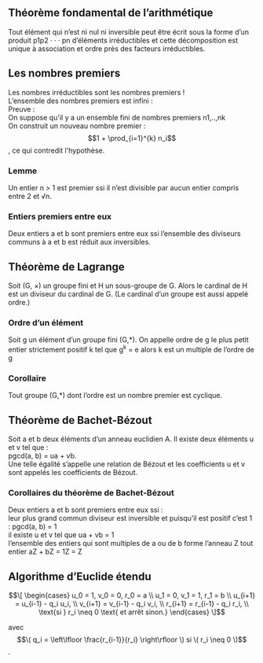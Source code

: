 ## Théorème fondamental de l’arithmétique
Tout élément qui n’est ni nul ni inversible peut être écrit sous la forme
d’un produit p1p2 · · · pn d’éléments irréductibles et cette décomposition
est unique à association et ordre près des facteurs irréductibles.

## Les nombres premiers 
Les nombres irréductibles sont les nombres premiers !
\
L’ensemble des nombres premiers est infini :
\
Preuve :
\
On suppose qu'il y a un ensemble fini de nombres premiers n1,..,nk
\
On construit un nouveau nombre premier :  $$1 + \prod_{i=1}^{k} n_i$$, ce qui contredit l'hypothèse.

### Lemme
Un entier n > 1 est premier ssi il n’est divisible par aucun entier
compris entre 2 et √n.
### Entiers premiers entre eux
Deux entiers a et b sont premiers entre eux ssi l’ensemble des diviseurs
communs à a et b est réduit aux inversibles.


## Théorème de Lagrange

Soit (G, ×) un groupe fini et H un sous-groupe de G. Alors le cardinal
de H est un diviseur du cardinal de G. (Le cardinal d’un groupe est
aussi appelé ordre.)

### Ordre d’un élément
Soit g un élément d’un groupe fini (G,*). On appelle ordre de g le plus petit entier strictement
positif k tel que 
g<sup>k</sup> = e alors k est un multiple de l’ordre de g

### Corollaire
Tout groupe (G,*) dont l’ordre est un nombre premier est cyclique.

## Théorème de Bachet-Bézout
Soit a et b deux éléments d’un anneau euclidien A. Il existe deux
éléments u et v tel que : 
\
pgcd(a, b) = ua + vb.
\
Une telle égalité s’appelle une relation de Bézout et les coefficients u
et v sont appelés les coefficients de Bézout.
### Corollaires du théorème de Bachet-Bézout
Deux entiers a et b sont premiers entre eux ssi : 
\
leur plus grand commun diviseur est inversible et puisqu’il est positif
c’est 1 :
pgcd(a, b) = 1
\
il existe u et v tel que
ua + vb = 1
\
l’ensemble des entiers qui sont multiples de a ou de b forme l’anneau Z
tout entier
aZ + bZ = 1Z = Z

## Algorithme d’Euclide étendu

$$\[
\begin{cases}
u_0 = 1, v_0 = 0, r_0 = a \\
u_1 = 0, v_1 = 1, r_1 = b \\
u_{i+1} = u_{i-1} - q_i u_i, \\
v_{i+1} = v_{i-1} - q_i v_i, \\
r_{i+1} = r_{i-1} - q_i r_i, \\
\text{si } r_i \neq 0 \text{ et arrêt sinon.}
\end{cases}
\]$$

avec  $$\( q_i = \left\lfloor \frac{r_{i-1}}{r_i} \right\rfloor \) si \( r_i \neq 0 \)$$.
